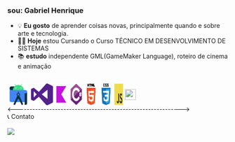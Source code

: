 ### sou: Gabriel Henrique

- 💡 **Eu gosto** de aprender coisas novas, principalmente quando e sobre arte e tecnologia.
- 👨‍💻 **Hoje** estou Cursando o Curso TÉCNICO EM DESENVOLVIMENTO DE SISTEMAS
- 📚 **estudo** independente GML(GameMaker Language), roteiro de cinema e animação
<div style="display: inline_block"><br>
  <img align="center" alt="Math-android Studio" height="50" width="50" src="https://github.com/devicons/devicon/blob/master/icons/androidstudio/androidstudio-original.svg">
  <img align="center" alt="Math-VisualStudion" height="50" width="50" src="https://github.com/devicons/devicon/blob/master/icons/visualstudio/visualstudio-plain.svg">

  <img align="center" alt="Math-Kotlin" height="50" width="30" src="https://github.com/devicons/devicon/blob/master/icons/kotlin/kotlin-plain.svg">
  <img align="center" alt="Math-C#" height="50" width="30" src="https://github.com/devicons/devicon/blob/master/icons/csharp/csharp-original.svg">
  <img align="center" all="Math-html5" height="50" width="30" src="https://github.com/devicons/devicon/blob/master/icons/html5/html5-original-wordmark.svg">
  <img align="center" all="Math-css3" height="50" width="30" src="https://github.com/devicons/devicon/blob/master/icons/css3/css3-original-wordmark.svg">
  <img align="center" all="Math-javascript" height="50" width="20" src="https://github.com/devicons/devicon/blob/master/icons/javascript/javascript-original.svg">
  <img align="center" all="Math-javascript" height="25" width="25" src="https://yt3.googleusercontent.com/DNuPYj1s0jhj_MBIO5wRRy2ynvIvyLyrxp5U6zdhL7GccoITHB_X76Clfd7W2JtGEo4iCtOK=s900-c-k-c0x00ffffff-no-rj">
  
  </div>
<----------------------------------------------------------->
<br />
📞 Contato
<br />
<br />
<a href = "mailto:ghncontato@gmail.com"><img src="https://img.shields.io/badge/-Gmail-%23333?style=for-the-badge&logo=gmail&logoColor=white" target="_blank"></a>
